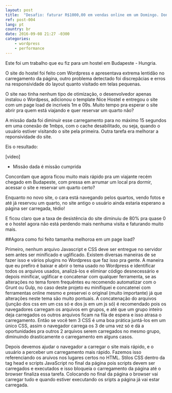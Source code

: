 ```yaml
---
layout: post
title:  "Desafio: faturar R$1000,00 em vendas online em um Domingo. Done!"
ref: post-004
lang: pt
country: br
date: 2016-09-08 21:27 -0300
categories:
    - wordpress
    - performance
---
```


Este foi um trabalho que eu fiz para um hostel em Budapeste - Hungria.

O site do hostel foi feito com Wordpress e apresentava extrema lentidão no carregamento da página,
outro problema detectado foi discrepâcias e erros na responsividade do layout quanto visitado em telas pequenas.

O site nao tinha nenhum tipo de otimização, o desenvolvedor apenas instalou o Wordpess, adicionou o template Nice Hostel e entregou
o site com um page load de incríveis 1m e 09s. Muito tempo pra esperar o site abrir pra quem está viajando e quer
reservar um quarto não?

A missão dada foi diminuir esse carregamento para no máximo 15 segundos em uma conexão de 1mbps, com o cache desabilitado,
ou seja, quando o usuário estiver visitando o site pela primeira. Outra tarefa era melhorar a reponsividade do site.

Eis o resultado:

[video]
- Missão dada é missão cumprida

Concordam que agora ficou muito mais rápido pra um viajante recém chegado em Budapeste, com pressa
em arrumar um local pra dormir, acessar o site e reservar um quarto certo?

Enquanto no novo site, o cara está navegando pelos quartos, vendo fotos e até já reservou um quarto,
no site antigo o usuário ainda estaria esperano a página ser carregada, tédio!

E ficou claro que a taxa de desistência do site diminuiu de 80% pra quase 0 e o hostel agora
não está perdendo mais nenhuma visita e faturando muito mais.

##Agora como foi feito tamanha melhoroa em um page load?

Primeiro, nenhum arquivo Javascript e CSS deve ser entregue no servidor sem antes ser minificado e uglificado.
Existem diversas maneiras de se fazer isso e vários plugins no Wordpress que faz isso pra gente.
A maneira que eu prefiro é baixar e abrir o tema  usado no Wordpress e identificar todos os arquivos usados,
analizá-los e eliminar código desnecessário e depois minificar, uglificar e concatenar com qualquer
ferramenta, se as alterações no tema forem frequêntes eu recomendo automatizar com o Grunt ou Gulp,
no caso deste projeto eu minifiquei e concatenei com ferramentas online mesmo e preservei o original (muito importante)
já que alterações neste tema são muito pontuais. A concatenação do arquivos (junção dos css em um css só e dos js em um js só)
é recomendado pois os navegadores carregam os arquivos em grupos, e até que um grupo inteiro deja carregados
os outros arquivos ficam na fila de espera e isso atrasa o carregamento. Então se você tem 3 CSS é uma boa prática
juntá-los em um único CSS, assim o navegador carrega os 3 de uma vez só e dá a oportunidades pra outros 2 arquivos serem
carregados no mesmo grupo, diminuindo drasticamente o carregamento em alguns casos.

Depois devemos ajudar o navegador a carregar o site mais rápido, e o usuário a perceber um carregamento
mais rápido. Fazemos isso referenciando os aruivos nos lugares certos no HTML. Stilos CSS dentro da
tag head e scripts JavaScript no final da página pois scripts devem ser carregados e executados e isso
bloqueia o carregamento da página até o browser finaliza essa tarefa. Colocando no final da página
o browser vai carregar tudo e quando estiver executando os sripts a página já vai estar carregada.




